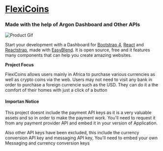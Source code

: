 # [FlexiCoins](https://flexicoins.com)

### Made with the help of Argon Dashboard and Other APIs

![Product Gif](https://raw.githubusercontent.com/creativetimofficial/public-assets/master/argon-dashboard-react/argon-dashboard-react.gif)

Start your development with a Dashboard for [Bootstrap 4](https://getbootstrap.com/), [React](https://reactjs.org) and [Reactstrap](https://reactstrap.com), made with [EasyBlend](https://instagram.com/easy_blend93). It is open source, free and it features many components that can help you create amazing websites.

**Project Focus**

FlexiCoins allows users mainly in Africa to purchase various currencies as well as crypto coins via the web. Users may not need to visit any bank in order to purchase a foreign currencie such as the USD. They can do it a the comfort of their homes with just a click of a button

#### Importan Notice

This project doesnt include the payment API keys as it is a very valuable assets and so in order to make the payment work. You'll need to request it from any payment provider API and embed it in your version of Application.

Also other API keys have been excluded, this include the currency conversion API key and messaging API key, You'll need to embed your own Messaging and currency conversion keys
